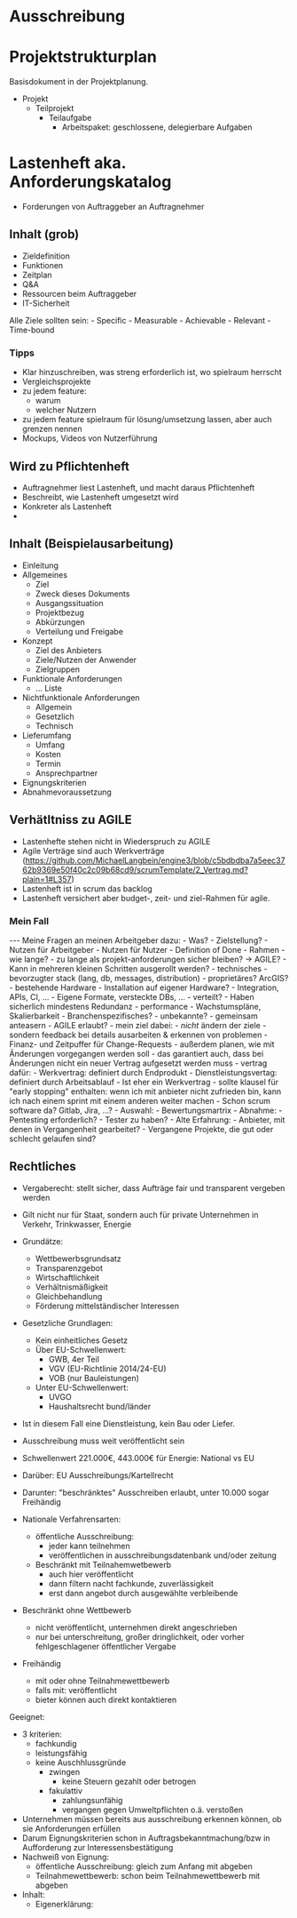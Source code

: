 # Ausschreibung


# Projektstrukturplan
Basisdokument in der Projektplanung.
- Projekt
    - Teilprojekt
        - Teilaufgabe
            - Arbeitspaket: geschlossene, delegierbare Aufgaben




# Lastenheft aka. Anforderungskatalog

- Forderungen von Auftraggeber an Auftragnehmer

## Inhalt (grob)

 - Zieldefinition
 - Funktionen
 - Zeitplan
 - Q&A
 - Ressourcen beim Auftraggeber
 - IT-Sicherheit

Alle Ziele sollten sein:
    - Specific
    - Measurable
    - Achievable
    - Relevant
    - Time-bound


### Tipps
- Klar hinzuschreiben, was streng erforderlich ist, wo spielraum herrscht
- Vergleichsprojekte
- zu jedem feature: 
    - warum
    - welcher Nutzern
- zu jedem feature spielraum für lösung/umsetzung lassen, aber auch grenzen nennen
- Mockups, Videos von Nutzerführung 

## Wird zu Pflichtenheft 

- Auftragnehmer liest Lastenheft, und macht daraus Pflichtenheft
- Beschreibt, wie Lastenheft umgesetzt wird
- Konkreter als Lastenheft
- 

## Inhalt (Beispielausarbeitung)
- Einleitung
- Allgemeines
    - Ziel
    - Zweck dieses Dokuments
    - Ausgangssituation
    - Projektbezug
    - Abkürzungen
    - Verteilung und Freigabe
- Konzept
    - Ziel des Anbieters
    - Ziele/Nutzen der Anwender
    - Zielgruppen
- Funktionale Anforderungen
    - ... Liste
- Nichtfunktionale Anforderungen
    - Allgemein
    - Gesetzlich
    - Technisch
- Lieferumfang
    - Umfang
    - Kosten
    - Termin
    - Ansprechpartner
- Eignungskriterien
- Abnahmevoraussetzung


## Verhätltniss zu AGILE
- Lastenhefte stehen nicht in Wiederspruch zu AGILE
- Agile Verträge sind auch Werkverträge (https://github.com/MichaelLangbein/engine3/blob/c5bdbdba7a5eec3762b9369e50f40c2c09b68cd9/scrumTemplate/2_Vertrag.md?plain=1#L357)
- Lastenheft ist in scrum das backlog
- Lastenheft versichert aber budget-, zeit- und ziel-Rahmen für agile.


### Mein Fall
--- Meine Fragen an meinen Arbeitgeber dazu:
        - Was?
            - Zielstellung?
            - Nutzen für Arbeitgeber
            - Nutzen für Nutzer
            - Definition of Done
        - Rahmen
            - wie lange?
            - zu lange als projekt-anforderungen sicher bleiben? -> AGILE?
            - Kann in mehreren kleinen Schritten ausgerollt werden?
        - technisches
            - bevorzugter stack (lang, db, messages, distribution)
                - proprietäres? ArcGIS?
            - bestehende Hardware
            - Installation auf eigener Hardware?
            - Integration, APIs, CI, ...
            - Eigene Formate, versteckte DBs, ...
            - verteilt?
                - Haben sicherlich mindestens Redundanz
            - performance
            - Wachstumspläne, Skalierbarkeit
            - Branchenspezifisches?
        - unbekannte?
            - gemeinsam anteasern
        - AGILE erlaubt? 
            - mein ziel dabei: 
                - *nicht* ändern der ziele
                - sondern feedback bei details ausarbeiten & erkennen von problemen
            - Finanz- und Zeitpuffer für Change-Requests
                - außerdem planen, wie mit Änderungen vorgegangen werden soll
                - das garantiert auch, dass bei Änderungen nicht ein neuer Vertrag aufgesetzt werden muss
            - vertrag dafür: 
                - Werkvertrag: definiert durch Endprodukt
                - Dienstleistungsvertag: definiert durch Arbeitsablauf
                    - Ist eher ein Werkvertrag
                - sollte klausel für "early stopping" enthalten: wenn ich mit anbieter nicht zufrieden bin, kann ich nach einem sprint mit einem anderen weiter machen
                - Schon scrum software da? Gitlab, Jira, ...?
        - Auswahl:
            - Bewertungsmartrix
        - Abnahme:
            - Pentesting erforderlich?
            - Tester zu haben?
        - Alte Erfahrung:
            - Anbieter, mit denen in Vergangenheit gearbeitet?
            - Vergangene Projekte, die gut oder schlecht gelaufen sind?



## Rechtliches

- Vergaberecht:  stellt sicher, dass Aufträge fair und transparent vergeben werden
- Gilt nicht nur für Staat, sondern auch für private Unternehmen in Verkehr, Trinkwasser, Energie
- Grundätze:
    - Wettbewerbsgrundsatz
    - Transparenzgebot
    - Wirtschaftlichkeit
    - Verhältnismäßigkeit
    - Gleichbehandlung
    - Förderung mittelständischer Interessen
- Gesetzliche Grundlagen:
    - Kein einheitliches Gesetz
    - Über EU-Schwellenwert:
        - GWB, 4er Teil
        - VGV (EU-Richtlinie 2014/24-EU)
        - VOB (nur Bauleistungen)
    - Unter EU-Schwellenwert:
        - UVGO
        - Haushaltsrecht bund/länder

- Ist in diesem Fall eine Dienstleistung, kein Bau oder Liefer.
- Ausschreibung muss weit veröffentlicht sein
- Schwellenwert 221.000€, 443.000€ für Energie: National vs EU
- Darüber: EU Ausschreibungs/Kartellrecht
- Darunter: "beschränktes" Ausschreiben erlaubt, unter 10.000 sogar Freihändig
- Nationale Verfahrensarten:
  - öffentliche Ausschreibung:
    - jeder kann teilnehmen
    - veröffentlichen in ausschreibungsdatenbank und/oder zeitung
  - Beschränkt mit Teilnahemwetbewerb
    - auch hier veröffentlicht
    - dann filtern nacht fachkunde, zuverlässigkeit
    - erst dann angebot durch ausgewählte verbleibende
 - Beschränkt ohne Wettbewerb
    - nicht veröffentlicht, unternehmen direkt angeschrieben
    - nur bei unterschreitung, großer dringlichkeit, oder vorher fehlgeschlagener öffentlicher Vergabe
 - Freihändig
    - mit oder ohne Teilnahmewettbewerb
    - falls mit: veröffentlicht
    - bieter können auch direkt kontaktieren

Geeignet:
- 3 kriterien:
    - fachkundig
    - leistungsfähig
    - keine Auschhlussgründe
        - zwingen
            - keine Steuern gezahlt oder betrogen
        - fakulattiv
            - zahlungsunfähig
            - vergangen gegen Umweltpflichten o.ä. verstoßen
- Unternehmen müssen bereits aus ausschreibung erkennen können, ob sie Anforderungen erfüllen
- Darum Eignungskriterien schon in Auftragsbekanntmachung/bzw in Aufforderung zur Interessensbestätigung
- Nachweiß von Eignung:
    - öffentliche Ausschreibung: gleich zum Anfang mit abgeben
    - Teilnahmewettbewerb: schon beim Teilnahmewettbewerb mit abgeben 
- Inhalt:
    - Eigenerklärung: 